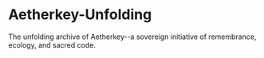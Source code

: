 # Aetherkey-Unfolding
The unfolding archive of Aetherkey--a sovereign initiative of remembrance, ecology, and sacred code. 
